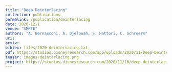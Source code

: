 ```yaml
---
title: "Deep Deinterlacing"
collection: publications
permalink: /publication/deinterlacing
date: 2020-12-1
venue: "SMPTE"
authors: "A. Bernasconi, A. Djelouah, S. Hattori, C. Schroers"
uri: 
arxiv: 
bibtex: files/2020-deinterlacing.txt
pdf: https://studios.disneyresearch.com/app/uploads/2020/11/Deep-Deinterlacing.pdf
teaser: images/deinterlacing.png
project: https://studios.disneyresearch.com/2020/11/10/deep-deinterlacing/
---
```


